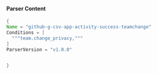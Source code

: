 #### Parser Content
```Java
{
Name = "github-g-csv-app-activity-success-teamchange"
Conditions = [
  """team.change_privacy,"""
]
ParserVersion = "v1.0.0"


}
```